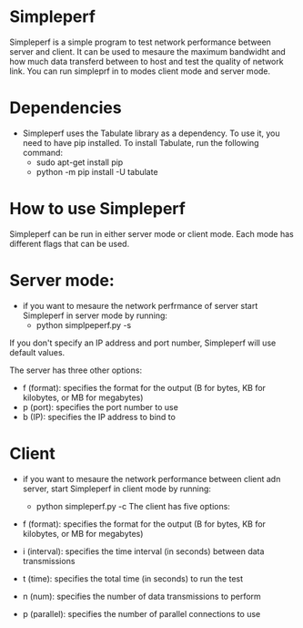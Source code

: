 # Simpleperf 

Simpleperf is a simple program to test network performance between server and client. It can be used to mesaure the maximum bandwidht and how much data transferd between to host and  test the quality of network link. You can run simpleprf in to modes client mode and server mode.


# Dependencies 

- Simpleperf uses the Tabulate library as a dependency. To use it, you need to have pip installed. To install Tabulate, run the following command:
    - sudo apt-get install pip
    - python -m pip install -U tabulate  


# How to use Simpleperf
Simpleperf can be run in either server mode or client mode. Each mode has different flags that can be used. 

# Server mode:
- if you want to mesaure the network perfrmance of server start Simpleperf in server mode by running:
    - python simplpeperf.py  -s 

If you don't specify an IP address and port number, Simpleperf will use default values.

The server has three other options:

 - f (format): specifies the format for the output (B for bytes, KB for kilobytes, or MB for megabytes)
 - p (port): specifies the port number to use
 - b (IP): specifies the IP address to bind to

# Client 
- if you want to mesaure the network performance between client adn server, start Simpleperf in client mode by running:
    - python simpleperf.py -c
The client has five options:

- f (format): specifies the format for the output (B for bytes, KB for kilobytes, or MB for megabytes)
- i (interval): specifies the time interval (in seconds) between data transmissions
- t (time): specifies the total time (in seconds) to run the test
- n (num): specifies the number of data transmissions to perform
- p (parallel): specifies the number of parallel connections to use









